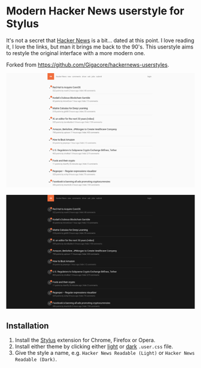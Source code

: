 # Modern Hacker News userstyle for Stylus

It's not a secret that [Hacker News](https://news.ycombinator.com) is a bit... dated at this point. I love reading it, I love the links, but man it brings me back to the 90's. This userstyle aims to restyle the original interface with a more modern one.

Forked from https://github.com/Gigacore/hackernews-userstyles.

![](modern-hacker-news-light.png)
&nbsp;
![](modern-hacker-news-dark.png)

## Installation

1. Install the [Stylus](https://add0n.com/stylus.html) extension for Chrome, Firefox or Opera.
2. Install either theme by clicking either [light](https://raw.githubusercontent.com/losuler/hacker-news-userstyle/master/modern-hacker-news-light.user.css) or [dark](https://raw.githubusercontent.com/losuler/hacker-news-userstyle/master/modern-hacker-news-dark.user.css) `.user.css` file.
3. Give the style a name, e.g. `Hacker News Readable (Light)` or `Hacker News Readable (Dark)`.
